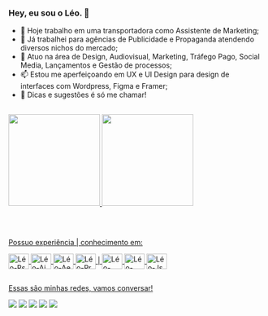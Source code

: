 ### Hey, eu sou o Léo. 👋

- 🔭 Hoje trabalho em uma transportadora como Assistente de Marketing;
- 🔭 Já trabalhei para agências de Publicidade e Propaganda atendendo diversos nichos do mercado;
- 🌱 Atuo na área de Design, Audiovisual, Marketing, Tráfego Pago, Social Media, Lançamentos e Gestão de processos;
- 📫 Estou me aperfeiçoando em UX e UI Design para design de interfaces com Wordpress, Figma e Framer;
- 💬 Dicas e sugestões é só me chamar!

##

<div>
  <a href="https://github.com/leo-mds">
  <img height="180em" src="https://github-readme-stats.vercel.app/api?username=leo-mds&show_icons=true&theme=dark&include_all_commits=true&count_private=true"/>
  <img height="180em" src="https://github-readme-stats.vercel.app/api/top-langs/?username=leo-mds&layout=compact&langs_count=16&theme=dark"/>
</div>

##

<div style="display: inline_block"><br>
<p>Possuo experiência | conhecimento em:</p>
<img align="center" alt="Léo-Ps" height="30" width="40" src="https://cdn.jsdelivr.net/gh/devicons/devicon/icons/photoshop/photoshop-line.svg"/>
<img align="center" alt="Léo-Ai" height="30" width="40" src="https://cdn.jsdelivr.net/gh/devicons/devicon/icons/illustrator/illustrator-line.svg"/>
<img align="center" alt="Léo-Ae" height="30" width="40" src="https://cdn.jsdelivr.net/gh/devicons/devicon/icons/aftereffects/aftereffects-original.svg" />
<img align="center" alt="Léo-Pr" height="30" width="40" src="https://cdn.jsdelivr.net/gh/devicons/devicon/icons/premierepro/premierepro-original.svg" /> | 
<img align="center" alt="Léo-HTML5" height="30" width="40" src="https://cdn.jsdelivr.net/gh/devicons/devicon/icons/html5/html5-plain.svg" />
<img align="center" alt="Léo-CSS3" height="30" width="40" src="https://cdn.jsdelivr.net/gh/devicons/devicon/icons/css3/css3-plain.svg" />
<img align="center" alt="Léo-Js" height="30" width="40" src="https://cdn.jsdelivr.net/gh/devicons/devicon/icons/javascript/javascript-plain.svg" />
</div>

##

<div>
<p>Essas são minhas redes, vamos conversar!</p>
<a href="https://whatsapp.queridopublicitario.com.br/github" target="_blank"><img src="https://img.shields.io/badge/WhatsApp-25D366?style=for-the-badge&logo=whatsapp&logoColor=white" target="_blank"></a>
<a href="https://www.queridopublicitario.com.br/" target="_blank"><img src="https://img.shields.io/badge/website-000000?style=for-the-badge&logo=About.me&logoColor=white" target="_blank"></a>
<a href="https://www.behance.net/leo-monteiro" target="_blank"><img src="https://img.shields.io/badge/-Behance-blue?style=for-the-badge&logo=behance&logoColor=white" target="_blank"></a>
<a href="https://www.instagram.com/leo.nardomonteiro/" target="_blank"><img src="https://img.shields.io/badge/-Instagram-%23E4405f?style=for-the-badge&logo=instagram&logoColor=white" target="_blank"></a>
<a href="https://www.linkedin.com/in/leo-monteiro/" target="_blank"><img src="https://img.shields.io/badge/LinkedIn-0077B5?style=for-the-badge&logo=linkedin&logoColor=white" target="_blank"></a>
</div>

<!--
*leo-mds/leo-mds* is a ✨ special ✨ repository because its `README.md` (this file) appears on your GitHub profile.

Here are some ideas to get you started:
- 😄 Pronouns: ...
- ⚡ Fun fact: ...
-->

